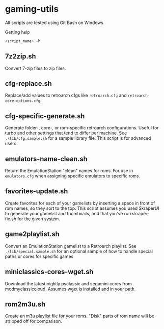 # gaming-utils

All scripts are tested using Git Bash on Windows.

Getting help

```sh
<script_name> -h
```

## 7z2zip.sh

Convert 7-zip files to zip files.

## cfg-replace.sh

Replace/add values to retroarch cfgs like `retroarch.cfg` and `retroarch-core-options.cfg`.

## cfg-specific-generate.sh

Generate folder-, core-, or rom-specific retroarch configurations. Useful for turbo and other settings that tend to differ per machine. See `./lib/cfg.sample.sh` for a sample library file. This script is for advanced users.

## emulators-name-clean.sh

Return the EmulationStation "clean" names for roms. For use in `emulators.cfg` when assigning specific emulators to specific roms.

## favorites-update.sh

Create favorites for each of your gamelists by inserting a space in front of rom names, so they sort to the top. This script assumes you used SkraperUI to generate your gamelist and thumbnails, and that you've run skraper-fix.sh for the given system.

## game2playlist.sh

Convert an EmulationStation gamelist to a Retroarch playlist. See `./lib/special.sample.sh` for an optional sample of how to handle special paths or cores for specific games.

## miniclassics-cores-wget.sh

Download the latest nightly psclassic and segamini cores from modmyclassiccloud. Assumes wget is installed and in your path.

## rom2m3u.sh

Create an m3u playlist file for your roms. "Disk" parts of rom name will be stripped off for comparison.
